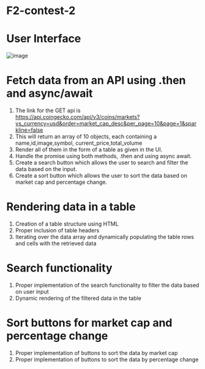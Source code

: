 # F2-contest-2

# User Interface
![image](https://github.com/Deep88xd/F2-contest-2/assets/98728227/21c45714-5221-4839-b553-6f6cecf9f48b)


# Fetch data from an API using .then and async/await

1. The link for the GET api is https://api.coingecko.com/api/v3/coins/markets?vs_currency=usd&order=market_cap_desc&per_page=10&page=1&sparkline=false
2. This will return an array of 10 objects, each containing a name,id,image,symbol, current_price,total_volume
3. Render all of them in the form of a table as given in the UI.
4. Handle the promise using both methods, .then and using async await.
5. Create a search button which allows the user to search and filter the data based on the input.
6. Create a sort button which allows the user to sort the data based on market cap and percentage change.

# Rendering data in a table
1. Creation of a table structure using HTML
2. Proper inclusion of table headers
3. Iterating over the data array and dynamically populating the table rows and cells with the retrieved data

# Search functionality
1. Proper implementation of the search functionality to filter the data based on user input
2. Dynamic rendering of the filtered data in the table

# Sort buttons for market cap and percentage change
1. Proper implementation of buttons to sort the data by market cap
2. Proper implementation of buttons to sort the data by percentage change
